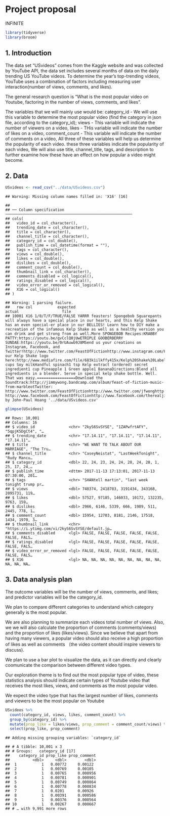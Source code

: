 Project proposal
================
INFINITE

``` r
library(tidyverse)
library(broom)
```

## 1\. Introduction

The data set “USvideos” comes from the Kaggle website and was collected
by YouTube API, the data set includes several months of data on the
daily trending US YouTube videos. To determine the year’s top-trending
videos, YouTube uses a combination of factors including measuring user
interaction(number of views, comments, and likes).

The general research question is “What is the most popular video on
Youtube, factoring in the number of views, comments, and likes”.

The variables that we will mainly use would be: category\_id - We will
use this variable to determine the most popular video (find the category
in json file, according to the category\_id); views - This variable will
indicate the number of viewers on a video, likes - THis variable will
indicate the number of likes on a video, comment\_count - This variable
will indicate the number of comments on a video, All three of these
variables will help us determine the popularity of each video. these
three variables indicate the popularity of each video, We will also use
title, channel\_title, tags, and description to further examine how
these have an effect on how popular a video might become.

## 2\. Data

``` r
USvideos <- read_csv("../data/USvideos.csv")
```

    ## Warning: Missing column names filled in: 'X16' [16]

    ## 
    ## ── Column specification ────────────────────────────────────────────────────────
    ## cols(
    ##   video_id = col_character(),
    ##   trending_date = col_character(),
    ##   title = col_character(),
    ##   channel_title = col_character(),
    ##   category_id = col_double(),
    ##   publish_time = col_datetime(format = ""),
    ##   tags = col_character(),
    ##   views = col_double(),
    ##   likes = col_double(),
    ##   dislikes = col_double(),
    ##   comment_count = col_double(),
    ##   thumbnail_link = col_character(),
    ##   comments_disabled = col_logical(),
    ##   ratings_disabled = col_logical(),
    ##   video_error_or_removed = col_logical(),
    ##   X16 = col_logical()
    ## )

    ## Warning: 1 parsing failure.
    ##   row col           expected                                                                                                                                                                                                                                                                                                                                                                                                                                                                                                                                                                                                                                                                                                                                                                                                                                                                                                                                                                                                                                                                                                                                                                                                                                                                                                                                                                                                                                        actual                   file
    ## 10001 X16 1/0/T/F/TRUE/FALSE YARRR feasters! Spongebob Squarepants will always have a special place in our hearts, and this Kelp Shake has an even special-er place in our BELLIES! Learn how to DIY make a recreation of the infamous Kelp Shake as well as a healthy version you can drink and get strong from as well.More SPONGEBOB Recipes:KRABBY PATTY:https://youtu.be/gvCclQ0jUwETRIPLE GOOBERBERRY SUNDAE:https://youtu.be/0rUAuwb9J8MSend us your creations on Instagram, Facebook, and Twitter!http://www.twitter.com/FeastOfFictionhttp://www.instagram.com/FeastOfFictionhttp://www.facebook.com/FeastOfFiction=================Download our Kelp Shake logo here:http://www.mediafire.com/file/683k1ilkffy415x/Kelp%20Shake%20Label.jpgIngredients:3 cups Soy milkHandful spinach1 tsp Kelp extract (ordered) secret ingredient1 cup Pineapple 1 Green apple1 BananaDirections:Blend all ingredients in a blender. Serve in special kelp shake bottle. Well. That was easy.=================Download the Soundtrack:http://jimmywong.bandcamp.com/album/feast-of-fiction-music-from-marbleotTwitter: http://www.twitter.com/FeastOfFictionhttp://www.twitter.com/jfwonghttp://www.twitter.com/ashleyquizFacebook: http://www.facebook.com/FeastOfFictionhttp://www.facebook.com/therealjimmyInstagram:http://www.instagram.com/FeastOfFictionhttp://www.instagram.com/jfwonghttp://www.instagram.com/ashrachelle=================Produced by John-Paul Hoang '../data/USvideos.csv'

``` r
glimpse(USvideos)
```

    ## Rows: 10,001
    ## Columns: 16
    ## $ video_id               <chr> "2kyS6SvSYSE", "1ZAPwfrtAFY", "5qpjK5DgCt4", "…
    ## $ trending_date          <chr> "17.14.11", "17.14.11", "17.14.11", "17.14.11"…
    ## $ title                  <chr> "WE WANT TO TALK ABOUT OUR MARRIAGE", "The Tru…
    ## $ channel_title          <chr> "CaseyNeistat", "LastWeekTonight", "Rudy Mancu…
    ## $ category_id            <dbl> 22, 24, 23, 24, 24, 28, 24, 28, 1, 25, 17, 24,…
    ## $ publish_time           <dttm> 2017-11-13 17:13:01, 2017-11-13 07:30:00, 201…
    ## $ tags                   <chr> "SHANtell martin", "last week tonight trump pr…
    ## $ views                  <dbl> 748374, 2418783, 3191434, 343168, 2095731, 119…
    ## $ likes                  <dbl> 57527, 97185, 146033, 10172, 132235, 9763, 159…
    ## $ dislikes               <dbl> 2966, 6146, 5339, 666, 1989, 511, 2445, 778, 1…
    ## $ comment_count          <dbl> 15954, 12703, 8181, 2146, 17518, 1434, 1970, 3…
    ## $ thumbnail_link         <chr> "https://i.ytimg.com/vi/2kyS6SvSYSE/default.jp…
    ## $ comments_disabled      <lgl> FALSE, FALSE, FALSE, FALSE, FALSE, FALSE, FALS…
    ## $ ratings_disabled       <lgl> FALSE, FALSE, FALSE, FALSE, FALSE, FALSE, FALS…
    ## $ video_error_or_removed <lgl> FALSE, FALSE, FALSE, FALSE, FALSE, FALSE, FALS…
    ## $ X16                    <lgl> NA, NA, NA, NA, NA, NA, NA, NA, NA, NA, NA, NA…

## 3\. Data analysis plan

The outcome variables will be the number of views, comments, and likes;
and predictor variables will be the category\_id.

We plan to compare different categories to understand which category
generally is the most popular.

We are also planning to summarize each videos total number of views.
Also, we we will also calculate the proportion of comments
(comments/views) and the proportion of likes (likes/views). Since we
believe that apart from having many viewers, a popular video should also
receive a high proportion of likes as well as comments （the video
content should inspire viewers to discuss).

We plan to use a bar plot to visualize the data, as it can directly and
clearly coomunicate the comparison between different video types.

Our exploration theme is to find out the most popular type of video,
these statistics analysis should indicate certain types of Youtube video
that receives the most likes, views, and comments as the most popular
video.

We expect the video type that has the largest number of likes, comments
and viewers to be the most popular on Youtube

``` r
USvideos %>%
  count(category_id, views, likes, comment_count) %>%
  group_by(category_id) %>%
  mutate(prop_like = likes/views, prop_comment = comment_count/views) %>%
  select(prop_like, prop_comment)
```

    ## Adding missing grouping variables: `category_id`

    ## # A tibble: 10,001 x 3
    ## # Groups:   category_id [17]
    ##    category_id prop_like prop_comment
    ##          <dbl>     <dbl>        <dbl>
    ##  1           1   0.00772     0.00122 
    ##  2           1   0.00769     0.00105 
    ##  3           1   0.00765     0.000956
    ##  4           1   0.00781     0.000901
    ##  5           1   0.00749     0.000864
    ##  6           1   0.00778     0.000834
    ##  7           1   0.0201      0.00926 
    ##  8           1   0.00391     0.000586
    ##  9           1   0.00376     0.000564
    ## 10           1   0.00267     0.000667
    ## # … with 9,991 more rows
